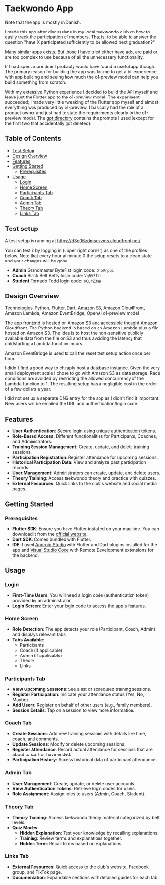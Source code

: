 # Taekwondo App

Note that the app is mostly in Danish.

I made this app after discussions in my local taekwondo club on how to easily track the participation of members. That is; to be able to answer the question "have X participated sufficiently to be allowed next graduation?"

Many similar apps exists. But those I have tried either have ads, are paid or are too complex to use because of all the unnecessary functionality.

If I had spent more time I probably would have found a useful app though. The primary reason for building the app was for me to get a bit experience with app building and seeing how much the o1-preview model can help you build something from scratch.

With my extensive Python experience I decided to build the API myself and leave just the Flutter app to the o1-preview model. The experiment succeeded; I made very little tweaking of the Flutter app myself and almost everything was produced by o1-preview. I basically had the role of a product owner and just had to state the requirements clearly to the o1-preview model. The [gpt directory](./gpt) contains the prompts I used (except for the first two that accidentally got deleted).


## Table of Contents

- [Test Setup](#test-setup)
- [Design Overview](#design-overview)
- [Features](#features)
- [Getting Started](#getting-started)
  - [Prerequisites](#prerequisites)
- [Usage](#usage)
  - [Login](#login)
  - [Home Screen](#home-screen)
  - [Participants Tab](#participants-tab)
  - [Coach Tab](#coach-tab)
  - [Admin Tab](#admin-tab)
  - [Theory Tab](#theory-tab)
  - [Links Tab](#links-tab)

## Test setup

A test setup is running at https://d3c06zdmscvvms.cloudfront.net/

You can test it by logging in (upper right corner) as one of the profiles below. Note that every hour at minute 0 the setup resets to a clean state and your changes will be gone.

* **Admin** Grandmaster ByteFist login code: `OhbVrpoi`
* **Coach** Black Belt Betty login code: `VgRV5IfL`
* **Student** Tornado Todd login code: `oCLrZ3aW`

## Design Overview

Technologies: Python, Flutter, Dart, Amazon S3, Amazon CloudFront, Amazon Lambda, Amazon EventBridge, OpenAI o1-preview model

The app frontend is hosted on Amazon S3 and accessible thought Amazon Cloudfront.
The Python backend is based on an Amazon Lambda plus a file hosted on Amazon S3.
The idea is to host the non-sensitive publicly available data from the file on S3 and thus avoiding the latency that coldstarting a Lambda function incurs.

Amazon EventBridge is used to call the reset test setup action once per hour.

I didn't find a good way to cheaply host a database instance. Given the very small deployment scale I chose to go with Amazon S3 as data storage. Race conditions are avoided by restricting the allowed concurrency of the Lambda function to 1. The resulting setup has a negligible cost in the order of a few dollars a year.

I did not set up a separate DNS entry for the app as I didn't find it important. New users will be emailed the URL and authentication/login code.

## Features

- **User Authentication**: Secure login using unique authentication tokens.
- **Role-Based Access**: Different functionalities for Participants, Coaches, and Administrators.
- **Training Session Management**: Create, update, and delete training sessions.
- **Participation Registration**: Register attendance for upcoming sessions.
- **Historical Participation Data**: View and analyze past participation records.
- **User Management**: Administrators can create, update, and delete users.
- **Theory Training**: Access taekwondo theory and practice with quizzes.
- **External Resources**: Quick links to the club's website and social media pages.

## Getting Started

### Prerequisites

- **Flutter SDK**: Ensure you have Flutter installed on your machine. You can download it from the [official website](https://flutter.dev/docs/get-started/install).
- **Dart SDK**: Comes bundled with Flutter.
- **IDE**: I used [Android Studio](https://developer.android.com/studio) with Flutter and Dart plugins installed for the app and [Visual Studio Code](https://code.visualstudio.com/) with Remote Development extensions for the backend.

## Usage

### Login

- **First-Time Users**: You will need a login code (authentication token) provided by an administrator.
- **Login Screen**: Enter your login code to access the app's features.

### Home Screen

- **Role Detection**: The app detects your role (Participant, Coach, Admin) and displays relevant tabs.
- **Tabs Available**:
  - Participants
  - Coach (if applicable)
  - Admin (if applicable)
  - Theory
  - Links

### Participants Tab

- **View Upcoming Sessions**: See a list of scheduled training sessions.
- **Register Participation**: Indicate your attendance status (Yes, No, Maybe).
- **Add Users**: Register on behalf of other users (e.g., family members).
- **Session Details**: Tap on a session to view more information.

### Coach Tab

- **Create Sessions**: Add new training sessions with details like time, coach, and comments.
- **Update Sessions**: Modify or delete upcoming sessions.
- **Register Attendance**: Record actual attendance for sessions that are about to start or have ended.
- **Participation History**: Access historical data of participant attendance.

### Admin Tab

- **User Management**: Create, update, or delete user accounts.
- **View Authentication Tokens**: Retrieve login codes for users.
- **Role Assignment**: Assign roles to users (Admin, Coach, Student).

### Theory Tab

- **Theory Training**: Access taekwondo theory material categorized by belt levels.
- **Quiz Modes**:
  - **Hidden Explanation**: Test your knowledge by recalling explanations.
  - **Training**: Review terms and explanations together.
  - **Hidden Term**: Recall terms based on explanations.

### Links Tab

- **External Resources**: Quick access to the club's website, Facebook group, and TikTok page.
- **Documentation**: Expandable sections with detailed guides for each tab.
